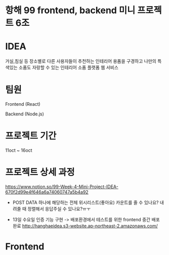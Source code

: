 # 항해 99 frontend, backend 미니 프로젝트 6조

# IDEA

거실,침실 등 장소별로 다른 사용자들이 추천하는 인테리어 용품을 구경하고 나만의 특색있는 소품도 자랑할 수 있는 인테리어 소품 플랫폼 웹 서비스

# 팀원

Frontend (React)

Backend (Node.js)

# 프로젝트 기간

11oct ~ 16oct

# 프로젝트 상세 과정

https://www.notion.so/99-Week-4-Mini-Project-IDEA-670f2d99e4f646a6a74060747a5b4a92

- POST DATA 하나에 해당하는 전체 위시리스트(좋아요) 카운트를 줄 수 있나요? 내려줄 때 정렬해서 응답주실 수 있나요?ㅠㅜ

- 13일 수요일 인증 기능 구현 -> 배포환경에서 테스트를 위한 frontend 중간 배포 완료 http://hanghaeidea.s3-website.ap-northeast-2.amazonaws.com/

# Frontend
